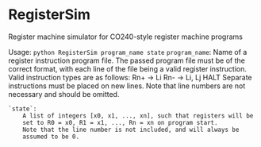 # RegisterSim
Register machine simulator for CO240-style register machine programs

Usage: `python RegisterSim program_name state`
    `program_name`:
        Name of a register instruction program file.
        The passed program file must be of the correct format, with
        each line of the file being a valid register instruction. Valid
        instruction types are as follows:
            Rn+ -> Li
            Rn- -> Li, Lj
            HALT
        Separate instructions must be placed on new lines. Note that line 
        numbers are not necessary and should be omitted.
        
    `state`:
        A list of integers [x0, x1, ..., xn], such that registers will be
        set to R0 = x0, R1 = x1, ..., Rn = xn on program start.
        Note that the line number is not included, and will always be
        assumed to be 0.
